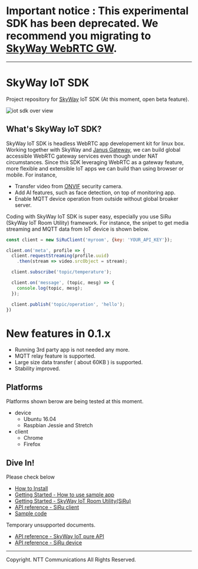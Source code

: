# Important notice : This experimental SDK has been deprecated. We recommend you migrating to [SkyWay WebRTC GW](https://github.com/skyway/skyway-webrtc-gateway).

---

# SkyWay IoT SDK

Project repository for [SkyWay](https://webrtc.ecl.ntt.com/en/) IoT SDK (At this moment, open beta feature).

![iot sdk over view](https://nttcom.github.io/skyway-iot-sdk/images/skyway-iot-sdk-overview.png)

## What's SkyWay IoT SDK?

SkyWay IoT SDK is headless WebRTC app developement kit for linux box. Working together with SkyWay and [Janus Gateway](https://github.com/meetecho/janus-gateway), we can build global accessible WebRTC gateway services even though under NAT circumstances. Since this SDK leveraging WebRTC as a gateway feature, more flexible and extensible IoT apps we can build than using browser or mobile. For instance,

- Transfer video from [ONVIF](https://www.onvif.org/) security camera.
- Add AI features, such as face detection, on top of monitoring app.
- Enable MQTT device operation from outside without global broaker server.

Coding with SkyWay IoT SDK is super easy, especially you use SiRu (SkyWay IoT Room Utility) framework. For instance, the snipet to get media streaming and MQTT data from IoT device is shown below.

```javascript
const client = new SiRuClient('myroom', {key: 'YOUR_API_KEY'});

client.on('meta', profile => {
  client.requestStreaming(profile.uuid)
    .then(stream => video.srcObject = stream);

  client.subscribe('topic/temperature');

  client.on('message', (topic, mesg) => {
    console.log(topic, mesg);
  });

  client.publish('topic/operation', 'hello');
})
```

# New features in 0.1.x

* Running 3rd party app is not needed any more.
* MQTT relay feature is supported.
* Large size data transfer ( about 60KB ) is supported.
* Stability improved.

## Platforms

Platforms shown berow are being tested at this moment.

* device
  - Ubuntu 16.04
  - Raspbian Jessie and Stretch
* client
  - Chrome
  - Firefox

## Dive In!

Please check below

* [How to Install](./docs/how_to_install.md)
* [Getting Started - How to use sample app](./docs/how_to_use_sample_app.md)
* [Getting Started - SkyWay IoT Room Utility(SiRu)](./docs/how_to_use_siru.md)
* [API reference - SiRu client](https://github.com/nttcom/skyway-siru-client/blob/master/docs/SiRuClient.md)
* [Sample code](https://github.com/nttcom/skyway-siru-client/blob/master/examples/index.html)

Temporary unsupported documents.

* [API reference - SkyWay IoT pure API](./docs/apiref/pure_api.md)
* [API reference - SiRu device](./docs/apiref/siru_device.md)

---
Copyright. NTT Communications All Rights Reserved.
